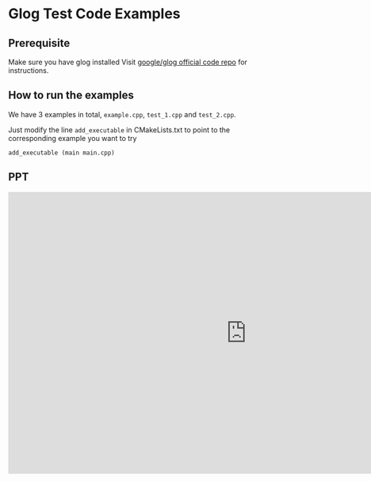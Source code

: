 # Glog Test Code Examples
## Prerequisite
Make sure you have glog installed
Visit [google/glog official code repo](https://github.com/google/glog) for instructions.

## How to run the examples
We have 3 examples in total, `example.cpp`, `test_1.cpp` and `test_2.cpp`.

Just modify the line `add_executable` in CMakeLists.txt to point to the corresponding example you want to try
```
add_executable (main main.cpp)
```

## PPT
<iframe src="https://docs.google.com/presentation/d/e/2PACX-1vRKVE0_HHsTcNoMHWoq1qk1pVceHPoTdqC9DcGTVKVpetC2qWSTje9cl2qN4r8yln3X8jqnrbe4MHXn/embed?start=false&loop=false&delayms=3000" frameborder="0" width="960" height="569" allowfullscreen="true" mozallowfullscreen="true" webkitallowfullscreen="true"></iframe>